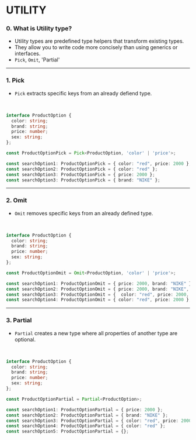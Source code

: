 # UTILITY
### 0. What is Utility type?
- Utility types are predefined type helpers that transform existing types.
- They allow you to write code more concisely than using generics or interfaces.
- `Pick`, `Omit`, 'Partial'
---
### 1. Pick
- `Pick` extracts specific keys from an already defiend type.
<br>

``` typescript
interface ProductOption {
  color: string;
  brand: string;
  price: number;
  sex: string;
};

const ProductOptionPick = Pick<ProductOption, 'color' | 'price'>;

const searchOption1: ProductOptionPick = { color: "red", price: 2000 }; // ⭕️
const searchOption2: ProductOptionPick = { color: "red" };              // ⭕️
const searchOption3: ProductOptionPick = { price: 2000 };               // ⭕️
const searchOption3: ProductOptionPick = { brand: "NIKE" };             // ❌

```
---
### 2. Omit
- `Omit` removes specific keys from an already defined type.
<br>

``` typescript
interface ProductOption {
  color: string;
  brand: string;
  price: number;
  sex: string;
};

const ProductOptionOmit = Omit<ProductOption, 'color' | 'price'>;

const searchOption1: ProductOptionOmit = { price: 2000, brand: "NIKE" };                              // ⭕️
const searchOption2: ProductOptionOmit = { price: 2000, brand: "NIKE", color: "red", price: 2000 };   // ❌
const searchOption3: ProductOptionOmit = {  color: "red", price: 2000, brand: "NIKE" };               // ❌
const searchOption4: ProductOptionOmit = { color: "red", price: 2000 };                               // ⭕❌

```
---
### 3. Partial
- `Partial` creates a new type where all properties of another type are optional.
<br>

``` typescript
interface ProductOption {
  color: string;
  brand: string;
  price: number;
  sex: string;
};

const ProductOptionPartial = Partial<ProductOption>;

const searchOption1: ProductOptionPartial = { price: 2000 };               // ⭕️
const searchOption2: ProductOptionPartial = { brand: "NIKE" };             // ⭕️
const searchOption3: ProductOptionPartial = { color: "red", price: 2000 }; // ⭕️
const searchOption4: ProductOptionPartial = { color: "red" };              // ⭕️
const searchOption5: ProductOptionPartial = {};                            // ⭕️
```

